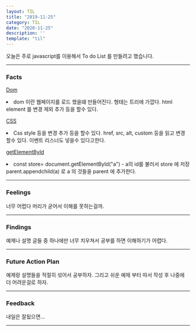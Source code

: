 ```yaml
---
layout: TIL
title: "2019-11-25"
category: TIL
date: "2020-11-25"
description: ''
template: "til"
---
```


오늘은 주로 javascript를 이용해서 To do List 를 만들려고 했습니다. 

----
<h3>Facts</h3> 


[Dom](https://developer.mozilla.org/ko/docs/Web/API/Document_Object_Model)

<p><li>dom 이란 웹페이지를 로드 했을떄 만들어진다. 형태는 트리에 가깝다.
html element 를 변경 제외 추가 등을 할수 있다.</li></p> 

[CSS](https://developer.mozilla.org/ko/docs/Web/CS)
<li>Css style 등을 변경 추가 등을 할수 있다.
href, src, alt, custom 등을 읽고 변경 할수 있다. 
이벤트 리스너도 넣을수 있다고한다. </li>

[getElementById](https://developer.mozilla.org/ko/docs/Web/API/Document/getElementById)
<li>const store= document.getElementById("a") - a의 id를 불러서 store 에 저장
parent.appendchild(a) 로 a 의 것들을 parent 에 추가한다.</li>
 

----
<h3>Feelings</h3> 너무 어렵다 머리가 굳어서 이해를 못하는걸까.

---

<h3>Findings</h3> 예제나 설명 글들 중 하나에만 너무 치우쳐서 공부를 하면 이해하기가 어렵다.

-----

<h3>Future Action Plan</h3> 예제랑 설명들을 적절히 섞어서 공부하자. 그리고 쉬운 예제 부터 따서 작성 후 나중에 더 어려운걸로 하자.

----

<h3>Feedback</h3> 내일은 잘됬으면...

-----

<!--
<p>_layout 에 대하여</p>
layout 란 많이 쓰는 중복되는 코드들을 하나에 html 로 옮김으로써 계속 쓰는 중복 코드를 일일히 쓰지 않고 html을 불러서 쓰는것.
예를들어서 입사 지원서를 _layout 라고 하고 입사 지원서에 들어가는 내가 쓰는 내용들을 _post md 파일에 넣음. 그리고 md 파일 위에 layout: 입사지원서 를 씀으로써 입사 지원서 양식을 불러올 수 있다. 그러므로 _post md 파일에 매번 양식을 따로 작성 할 필요 없다.

<p>Today i learned how to link an external source link for my blog</p>
<p>오늘은 제 블로그를 위한 외부 링크를 작성하는 법을 배웠습니다.</p>
<p>Source: <a href="{{page.source}}">{{page.source}}</a></p>
  first{{page.source}} is referencing the source of the called page(http whatever). second {{page.source}} is the name that will be visible for the link in ur blog or whatever  -->

<!--https://www.youtube.com/watch?v=rcRiJSaPwbc&list=PLWjCJDeWfDdfVEcLGAfdJn_HXyM4Y7_k-&index=19
5:11-->